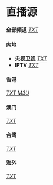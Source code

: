 # 直播源
 **全部频道**  [ _TXT_ ](https://gitee.com/hhoyinn/tv/raw/master/list.txt)

#### 内地
-  **央视卫视**  [ _TXT_ ](https://gitee.com/hhoyinn/tv/raw/master/main.txt)
-  **IPTV**  [ _TXT_ ](https://gitee.com/hhoyinn/tv/raw/master/iptv.txt)

#### 香港
[ _TXT_ ](https://gitee.com/hhoyinn/tv/raw/master/hk.txt)
[ _M3U_ ](https://gitee.com/hhoyinn/tv/raw/master/hk.m3u)

#### 澳门 
[ _TXT_ ](https://gitee.com/hhoyinn/tv/raw/master/mo.txt)

#### 台湾
[ _TXT_ ](https://gitee.com/hhoyinn/tv/raw/master/tw.txt)

#### 海外
[ _TXT_ ](https://gitee.com/hhoyinn/tv/raw/master/int.txt)
